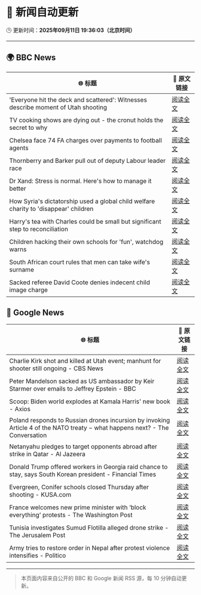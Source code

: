 # 🧠 新闻自动更新

🕒 更新时间：**2025年09月11日 19:36:03（北京时间）**

---

## 🌍 BBC News

| 🌐 标题 | 🔗 原文链接 |
|--------|-------------|
| 'Everyone hit the deck and scattered': Witnesses describe moment of Utah shooting | [阅读全文](https://www.bbc.com/news/articles/c8d7900yl3zo?at_medium=RSS&at_campaign=rss) |
| TV cooking shows are dying out - the cronut holds the secret to why | [阅读全文](https://www.bbc.com/news/articles/c0jq1d63l7lo?at_medium=RSS&at_campaign=rss) |
| Chelsea face 74 FA charges over payments to football agents | [阅读全文](https://www.bbc.com/sport/football/articles/c8643dp5043o?at_medium=RSS&at_campaign=rss) |
| Thornberry and Barker pull out of deputy Labour leader race | [阅读全文](https://www.bbc.com/news/articles/cg7dzejkz4ro?at_medium=RSS&at_campaign=rss) |
| Dr Xand: Stress is normal. Here's how to manage it better | [阅读全文](https://www.bbc.com/news/articles/cg42zq7nqxwo?at_medium=RSS&at_campaign=rss) |
| How Syria's dictatorship used a global child welfare charity to 'disappear' children | [阅读全文](https://www.bbc.com/news/articles/c4g53e4zdjpo?at_medium=RSS&at_campaign=rss) |
| Harry's tea with Charles could be small but significant step to reconciliation | [阅读全文](https://www.bbc.com/news/articles/cly0e0e7p0jo?at_medium=RSS&at_campaign=rss) |
| Children hacking their own schools for 'fun', watchdog warns | [阅读全文](https://www.bbc.com/news/articles/c203pedz58go?at_medium=RSS&at_campaign=rss) |
| South African court rules that men can take wife's surname | [阅读全文](https://www.bbc.com/news/articles/cm2z351l6jxo?at_medium=RSS&at_campaign=rss) |
| Sacked referee David Coote denies indecent child image charge | [阅读全文](https://www.bbc.com/news/articles/cdr6y2rzk3no?at_medium=RSS&at_campaign=rss) |

## 📰 Google News

| 🌐 标题 | 🔗 原文链接 |
|--------|-------------|
| Charlie Kirk shot and killed at Utah event; manhunt for shooter still ongoing - CBS News | [阅读全文](https://news.google.com/rss/articles/CBMihAFBVV95cUxQMGJxRkNYazNmbWRFR0xrT2V4ajF4V015MDF3RWRwSXRnS25XZlc3TUk0aXBXcU5GcjVBdXlveGJoSm9wQjA0S0JGUDZzTkdxaVY5OTJLdktXczRVYTZNRGJrQWxrUXlOOXFrQ1NOYVNIZ3FRS1BoREx0eUNWMFRDWnhuQjjSAYoBQVVfeXFMTTJHUGZUcG9ZLUd6VWd6NU5RMEhQQ2lBUjV6X29FVU9BNVQxVlBmaHpaYzA5aHFYaFBnSG9LQmw5dHZvRzZUdlAyenBsdG1LTjBadEdidzJLc0JobEF1MExZY3QtSExBcFJlYmllMklOdktNSW9mVlBQLU9MMlgzc0xoaWpJTTBiTWxR?oc=5) |
| Peter Mandelson sacked as US ambassador by Keir Starmer over emails to Jeffrey Epstein - BBC | [阅读全文](https://news.google.com/rss/articles/CBMiVEFVX3lxTE1OdmZjZlVFWlAxS2NORERrakdGRVdWNFZKYVVFTG55YVhEazhiSFV2d2F4QVk4dlpFTWx0NTM2bERDRDhnTERXR0REaUFQSEV1ZEpDVA?oc=5) |
| Scoop: Biden world explodes at Kamala Harris' new book - Axios | [阅读全文](https://news.google.com/rss/articles/CBMibkFVX3lxTE1NVmdfZXRkMmZxZlozRV9fdlBFUnE2ZzBnZ1BGcUxSUG1mdkdtVGtHRWVmM2VFNEltNy1oSS1VaW9Gc25BbGtBbHVrS0FQN0tHZnhLbVFxa20ySDc3V3NFdV9HX2RuVkptd0dEbi1n?oc=5) |
| Poland responds to Russian drones incursion by invoking Article 4 of the NATO treaty − what happens next? - The Conversation | [阅读全文](https://news.google.com/rss/articles/CBMi0wFBVV95cUxQSUNKc2h2eGtNa292TWM3emJzMll2NldNVE9vRHZTdHhDbGlQalBFZUdRQWhrSGhoczhkRGJNcHRGSW1JOE9XS0lpTF9ZQXViQ2pXU0V4eHY3UkgxTEJrWjcxVzdZVnRfTVM2U012RHZtZWh1cWJ0ZmxwcnRxdWJjZlQySVVYTjNUSVVYejhEdTNhSTVCYzMtaHJDS1JIU2ExSWlYXzVqajZCdnVYUUR2ZE4yWDIyRXFlWWJxejV0cWJGT0dHN3ZucURSX0VaQVN4djU0?oc=5) |
| Netanyahu pledges to target opponents abroad after strike in Qatar - Al Jazeera | [阅读全文](https://news.google.com/rss/articles/CBMipwFBVV95cUxNVHhrMzktREl6MklSdUNXRzdydUNFVGdkVDl1aFhKcHNteFdMVUFITWZ3OU9hU0ZqZElYWVVadnBfVHFZbmRhb2FaU1FrdzV3ZUpSRG1rdFhnQ2xkWDhuUTJ6Wkp6blJOcVdGR1EtQW5IR2d4eDN4ejdLQV9YMDFJX2RMQXhFTmd3eXJVU2QyUV9ZMXBwZk1XcTZ5bmM1d1FIbDM5QmprSdIBrAFBVV95cUxORTdtYmtMbzAwT1ZINVZKb0pFa1FHMkxrWkNLeXNVcE54T3o2WTRLTDBEblItUDVqT1RkLXpyakdRSi1nNmxjRzc0VmREb2ZPMUhpbjhiOWlYcVpKSWx2VWIzYTFHbFpiS1lHVUozanJndkxzTmhYVXQ4aWt2TjNCVXFSSXh6N3NRMVF0VWdQNm8tbGE3MVlSX3lDelV3ajdzLVFOeEJnQ251SktJ?oc=5) |
| Donald Trump offered workers in Georgia raid chance to stay, says South Korean president - Financial Times | [阅读全文](https://news.google.com/rss/articles/CBMicEFVX3lxTE1YczNrTU4yVjhCRXNHQTV5cUtnUUdPU1NVTWN0SGRMM1E4aGhnajRDUzIxTzlMVjRjU0hHVVh6dTMwVHY5V0pGVUVvTElXTDlCeVFVUi1qdjRCR2ZWTFpfX3F2LXc5SnFaSlAzWkN0LU4?oc=5) |
| Evergreen, Conifer schools closed Thursday after shooting - KUSA.com | [阅读全文](https://news.google.com/rss/articles/CBMivwFBVV95cUxNNnJfN3dWOXJBeGtCSjdBMENUSUVFN0xhM24zcDZpaldNdFR5cXZ2RTZyZTE3cFIzUUZYSlBzNS1fWjdRVmhrRzY2SE16bFBPcndQdDMyVGN1TVlMd3g5VC1TMWhGVjI5X2p0S0Jnb3V1Q21YVWhCZEg2UWlFVDFxSXZ0b2QxZTFZQ2lndmZZek5MTHB0ZU1zQmp1RGpkMXNBcTNfSU9fYkVPUEVKNWFFNUFIOTdxTi02N0FYU3N3QQ?oc=5) |
| France welcomes new prime minister with ‘block everything’ protests - The Washington Post | [阅读全文](https://news.google.com/rss/articles/CBMimwFBVV95cUxNTWlxMXJXS21CRlkwNFd2OTlSbEg5OTFuSUxJOFJZVUVJV2VTTDVpODBaZHNWbWRod00xMnROWjNTNWh5UkZ5WUxERHhNUFdFZmNRZmVxRldQaDdtanNTVFhfclp6a1dKdnFwZnA0YTdxT3dDUl9qcGNVdEtNMjFqelNVV3lQdkNaZUVXN3FzcWtNenhoS1FrVlRvMA?oc=5) |
| Tunisia investigates Sumud Flotilla alleged drone strike - The Jerusalem Post | [阅读全文](https://news.google.com/rss/articles/CBMiX0FVX3lxTE9VVHRhejhvZmhwaVl1NUVSalBhaHo0YnlBM2d4SURQa1BRajJKeVZoTUVQdTBUT05LSGtjNDlkZTBqTncyN0xQUF8wOHFVZTlDLWpqS0tXS1Q5TF94ZFhR?oc=5) |
| Army tries to restore order in Nepal after protest violence intensifies - Politico | [阅读全文](https://news.google.com/rss/articles/CBMivgFBVV95cUxOdGhCM2tTNjhMbllfdTd3WkU1NEtIdEE2RHZRamtNUUR0LWk1b1AxZkZyUVJYU3cxU0NyaVIwa1JldnJ5blJ1cEtfdXpTQ3MxRHU4TW1nbjNYSHJOZWJDMXlMZ1JXcnlIZDNkTnJ1aDQ3TVVPX1BoTm5ianpLMFZrUEdwQ3EyS1BTSWUtZDAwNkVmZ291QXl6MmpJRFE4bDQxX1J0b2lCR3lIc0MyVHBXQWtoVUpIdENpM2NrNk93?oc=5) |

---
> 本页面内容来自公开的 BBC 和 Google 新闻 RSS 源，每 10 分钟自动更新。